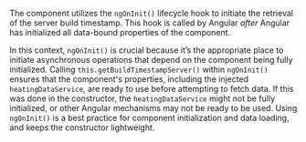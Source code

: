 The component utilizes the `ngOnInit()` lifecycle hook to initiate the retrieval of the server build timestamp. This hook is called by Angular *after* Angular has initialized all data-bound properties of the component.

In this context, `ngOnInit()` is crucial because it’s the appropriate place to initiate asynchronous operations that depend on the component being fully initialized.  Calling `this.getBuildTimestampServer()` within `ngOnInit()` ensures that the component's properties, including the injected `heatingDataService`, are ready to use before attempting to fetch data. If this was done in the constructor, the `heatingDataService` might not be fully initialized, or other Angular mechanisms may not be ready to be used.  Using `ngOnInit()` is a best practice for component initialization and data loading, and keeps the constructor lightweight.